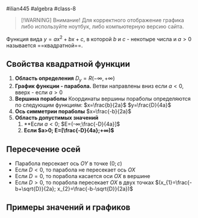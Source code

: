 #ilian445 #algebra #class-8 

> [!WARNING] Внимание!
> Для корректного отображение графика либо используйте ноутбук, либо компьютерную версию сайта.

Функция вида $y=ax^{2}+bx+c$, в которой $b$ и $c$ - некотыре числа и $a>0$ называется ==квадратной==.
## Свойства квадратной функции
1. **Область определения**
	$D_{y}=R (-∞, +∞)$
2. **График функции - парабола.**
	Ветви направлены вниз если $a<0$, вверх - если $a>0$
3. **Вершина пораболы**
	Координаты вершины пораболы определяются по следующим функциям:
	$x=\frac{b}{2a}$
	$y=\frac{D}{4a}$
4. **Ось симметрии пораболы**
	$x=\frac{-b}{2a}$
5. **Область допустимых значений**
	1. **Если $a<0$; $E=(-∞;\frac{-D}{4a}]$
	2. **Если $a>0; E=[\frac{-D}{4a};+∞)$**
## Пересечение осей
- Парабола персекает ось $OY$ в точке $(0;c)$
- Если $D<0$, то парабола не пересекает ось $OX$
- Если $D=0$, то порабола касается оси $OX$ в вершине
- Если $D>0$, то порабола пересекает $OX$ в двух точках
	$(x_{1}=\frac{-b+\sqrt{D}}{2a}; x_{2}=\frac{-b-\sqrt{D}}{2a})$
## Примеры значений и  графиков
